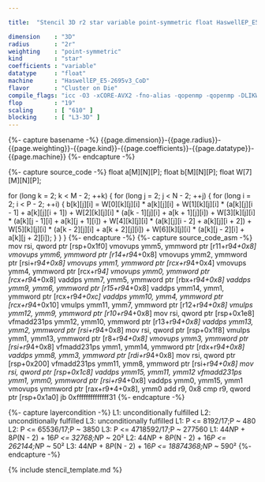```yaml
---

title:  "Stencil 3D r2 star variable point-symmetric float HaswellEP_E5-2695v3_CoD"

dimension    : "3D"
radius       : "2r"
weighting    : "point-symmetric"
kind         : "star"
coefficients : "variable"
datatype     : "float"
machine      : "HaswellEP_E5-2695v3_CoD"
flavor       : "Cluster on Die"
compile_flags: "icc -O3 -xCORE-AVX2 -fno-alias -qopenmp -qopenmp -DLIKWID_PERFMON -Ilikwid-4.3.3/include -Llikwid-4.3.3/lib -Iheaders/dummy.c stencil_compilable.c -o stencil -llikwid"
flop         : "19"
scaling      : [ "610" ]
blocking     : [ "L3-3D" ]
---
```


{%- capture basename -%}
{{page.dimension}}-{{page.radius}}-{{page.weighting}}-{{page.kind}}-{{page.coefficients}}-{{page.datatype}}-{{page.machine}}
{%- endcapture -%}

{%- capture source_code -%}
float a[M][N][P];
float b[M][N][P];
float W[7][M][N][P];

for (long k = 2; k < M - 2; ++k) {
  for (long j = 2; j < N - 2; ++j) {
    for (long i = 2; i < P - 2; ++i) {
      b[k][j][i] = W[0][k][j][i] * a[k][j][i] +
                   W[1][k][j][i] * (a[k][j][i - 1] + a[k][j][i + 1]) +
                   W[2][k][j][i] * (a[k - 1][j][i] + a[k + 1][j][i]) +
                   W[3][k][j][i] * (a[k][j - 1][i] + a[k][j + 1][i]) +
                   W[4][k][j][i] * (a[k][j][i - 2] + a[k][j][i + 2]) +
                   W[5][k][j][i] * (a[k - 2][j][i] + a[k + 2][j][i]) +
                   W[6][k][j][i] * (a[k][j - 2][i] + a[k][j + 2][i]);
    }
  }
}
{%- endcapture -%}
{%- capture source_code_asm -%}
mov rsi, qword ptr [rsp+0x1f0]
vmovups ymm5, ymmword ptr [r11+r9*4+0x8]
vmovups ymm6, ymmword ptr [r14+r9*4+0x8]
vmovups ymm2, ymmword ptr [rsi+r9*4+0x8]
vmovups ymm1, ymmword ptr [rcx+r9*4+0x4]
vmovups ymm4, ymmword ptr [rcx+r9*4]
vmovups ymm0, ymmword ptr [rcx+r9*4+0x8]
vaddps ymm7, ymm5, ymmword ptr [rbx+r9*4+0x8]
vaddps ymm9, ymm6, ymmword ptr [r15+r9*4+0x8]
vaddps ymm14, ymm1, ymmword ptr [rcx+r9*4+0xc]
vaddps ymm10, ymm4, ymmword ptr [rcx+r9*4+0x10]
vmulps ymm11, ymm7, ymmword ptr [r12+r9*4+0x8]
vmulps ymm12, ymm9, ymmword ptr [r10+r9*4+0x8]
mov rsi, qword ptr [rsp+0x1e8]
vfmadd231ps ymm12, ymm10, ymmword ptr [r13+r9*4+0x8]
vaddps ymm13, ymm2, ymmword ptr [rsi+r9*4+0x8]
mov rsi, qword ptr [rsp+0x1f8]
vmulps ymm1, ymm13, ymmword ptr [r8+r9*4+0x8]
vmovups ymm3, ymmword ptr [rsi+r9*4+0x8]
vfmadd231ps ymm1, ymm14, ymmword ptr [rdx+r9*4+0x8]
vaddps ymm8, ymm3, ymmword ptr [rdi+r9*4+0x8]
mov rsi, qword ptr [rsp+0x200]
vfmadd231ps ymm11, ymm8, ymmword ptr [rsi+r9*4+0x8]
mov rsi, qword ptr [rsp+0x1c8]
vaddps ymm15, ymm11, ymm12
vfmadd231ps ymm1, ymm0, ymmword ptr [rsi+r9*4+0x8]
vaddps ymm0, ymm15, ymm1
vmovups ymmword ptr [rax+r9*4+0x8], ymm0
add r9, 0x8
cmp r9, qword ptr [rsp+0x1a0]
jb 0xffffffffffffff31
{%- endcapture -%}

{%- capture layercondition -%}
L1: unconditionally fulfilled
L2: unconditionally fulfilled
L3: unconditionally fulfilled
L1: P <= 8192/17;P ~ 480
L2: P <= 65536/17;P ~ 3850
L3: P <= 4718592/17;P ~ 277560
L1: 44*N*P + 8*P*(N - 2) + 16*P <= 32768;N*P ~ 20²
L2: 44*N*P + 8*P*(N - 2) + 16*P <= 262144;N*P ~ 50²
L3: 44*N*P + 8*P*(N - 2) + 16*P <= 18874368;N*P ~ 590²
{%- endcapture -%}

{% include stencil_template.md %}
